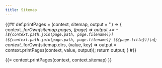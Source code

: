 ```yaml
---
title: Sitemap
---
```


{{## def.printPages = (context, sitemap, output = '') => {
	context._.forOwn(sitemap.pages, (page) => output += `* [${context.path.join(page.path, page.filename)}](${context.path.join(page.path, page.filename)} (${page.title}))\n`);
	context._.forOwn(sitemap.dirs, (value, key) => output = context.printPages(context, value, output));
	return output;
}
#}}

{{= context.printPages(context, context.sitemap) }}

